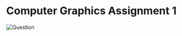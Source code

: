 # Computer Graphics Assignment 1

![Question](https://cdn.discordapp.com/attachments/726474369647378465/745883075166208051/Screenshot_2020-08-20_A01_Hands-on-Practice_with_SVG.png)
